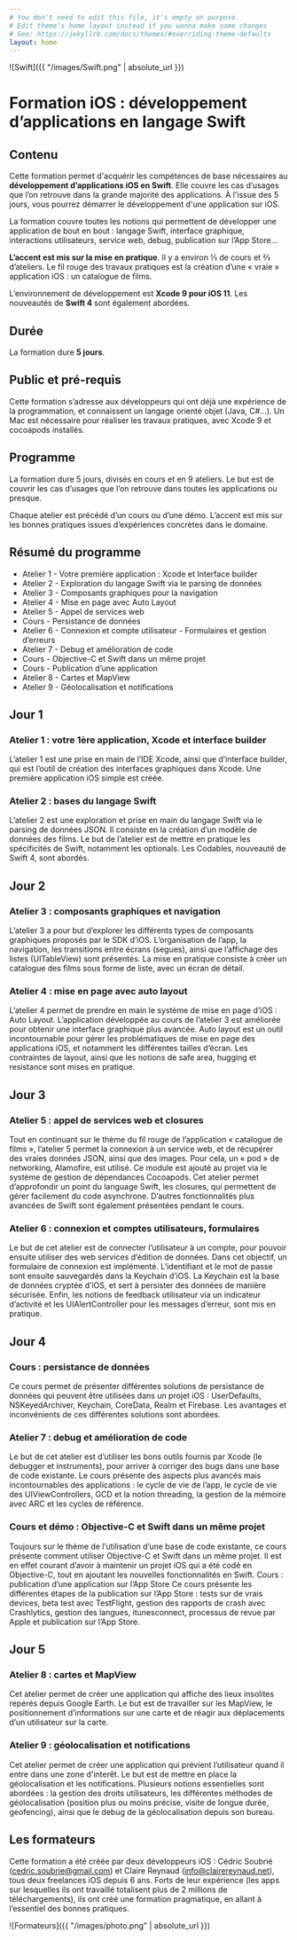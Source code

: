 ```yaml
---
# You don't need to edit this file, it's empty on purpose.
# Edit theme's home layout instead if you wanna make some changes
# See: https://jekyllrb.com/docs/themes/#overriding-theme-defaults
layout: home
---
```


![Swift]({{ "/images/Swift.png" | absolute_url }})

# Formation iOS : développement d’applications en langage Swift

## Contenu

Cette formation permet d'acquérir les compétences de base nécessaires au **développement d’applications iOS en Swift**. Elle couvre les cas d’usages que l’on retrouve dans la grande majorité des applications. À l'issue des 5 jours, vous pourrez démarrer le développement d'une application sur iOS.

La formation couvre toutes les notions qui permettent de développer une application de bout en bout : langage Swift, interface graphique, interactions utilisateurs, service web, debug, publication sur l’App Store…

**L’accent est mis sur la mise en pratique**. Il y a environ ⅓ de cours et ⅔ d’ateliers. Le fil rouge des travaux pratiques est la création d’une « vraie » application iOS : un catalogue de films.

L’environnement de développement est **Xcode 9 pour iOS 11**. Les nouveautés de **Swift 4** sont également abordées.

## Durée
La formation dure **5 jours**.

## Public et pré-requis
Cette formation s’adresse aux développeurs qui ont déjà une expérience de la programmation, et connaissent un langage orienté objet (Java, C#...).
Un Mac est nécessaire pour réaliser les travaux pratiques, avec Xcode 9 et cocoapods installés.

## Programme
La formation dure 5 jours, divisés en cours et en 9 ateliers. Le but est de couvrir les cas d’usages que l’on retrouve dans toutes les applications ou presque.
    
Chaque atelier est précédé d’un cours ou d’une démo. L’accent est mis sur les bonnes pratiques issues d’expériences concrètes dans le domaine.

## Résumé du programme
* Atelier 1 - Votre première application : Xcode et Interface builder
* Atelier 2 - Exploration du langage Swift via le parsing de données
* Atelier 3 -  Composants graphiques pour la navigation
* Atelier 4 - Mise en page avec Auto Layout
* Atelier 5 - Appel de services web
* Cours - Persistance de données
* Atelier 6 - Connexion et compte utilisateur - Formulaires et gestion d’erreurs
* Atelier 7 - Debug et amélioration de code
* Cours - Objective-C et Swift dans un même projet
* Cours - Publication d’une application
* Atelier 8 - Cartes et MapView
* Atelier 9 - Géolocalisation et notifications

## Jour 1

### Atelier 1 : votre 1ère application, Xcode et interface builder
L’atelier 1 est une prise en main de l’IDE Xcode, ainsi que d’interface builder, qui est l’outil de création des interfaces graphiques dans Xcode. Une première application iOS simple est créée.

### Atelier 2 : bases du langage Swift
L’atelier 2 est une exploration et prise en main du langage Swift via le parsing de données JSON. Il consiste en la création d’un modèle de données des films.
Le but de l’atelier est de mettre en pratique les spécificités de Swift, notamment les optionals.
Les Codables, nouveauté de Swift 4, sont abordés.

## Jour 2

### Atelier 3 : composants graphiques et navigation
L’atelier 3 a pour but d’explorer les différents types de composants graphiques proposés par le SDK d’iOS. L’organisation de l’app, la navigation, les transitions entre écrans (segues), ainsi que l’affichage des listes (UITableView) sont présentés. La mise en pratique consiste à créer un catalogue des films sous forme de liste, avec un écran de détail.

### Atelier 4 : mise en page avec auto layout
L’atelier 4 permet de prendre en main le système de mise en page d’iOS : Auto Layout. L’application développée au cours de l’atelier 3 est améliorée pour obtenir une interface graphique plus avancée. Auto layout est un outil incontournable pour gérer les problématiques de mise en page des applications iOS, et notamment les différentes tailles d’écran. Les contraintes de layout, ainsi que les notions de safe area, hugging et resistance sont mises en pratique.

## Jour 3

### Atelier 5 : appel de services web et closures
Tout en continuant sur le thème du fil rouge de l’application « catalogue de films », l’atelier 5 permet la connexion à un service web, et de récupérer des vraies données JSON, ainsi que des images.
Pour cela, un « pod » de networking, Alamofire, est utilisé. Ce module est ajouté au projet via le système de gestion de dépendances Cocoapods. Cet atelier permet d’approfondir un point du language Swift, les closures, qui permettent de gérer facilement du code asynchrone. D’autres fonctionnalités plus avancées de Swift sont également présentées pendant le cours.

### Atelier 6 : connexion et comptes utilisateurs, formulaires
Le but de cet atelier est de connecter l’utilisateur à un compte, pour pouvoir ensuite utiliser des web services d’édition de données. Dans cet objectif, un formulaire de connexion est implémenté. L’identifiant et le mot de passe sont ensuite sauvegardés dans la Keychain d’iOS. La Keychain est la base de données cryptée d’iOS, et sert à persister des données de manière sécurisée. Enfin, les notions de feedback utilisateur via un indicateur d’activité et les UIAlertController pour les messages d’erreur, sont mis en pratique.

## Jour 4

### Cours : persistance de données
Ce cours permet de présenter différentes solutions de persistance de données qui peuvent être utilisées dans un projet iOS : UserDefaults, NSKeyedArchiver, Keychain, CoreData, Realm et Firebase. Les avantages et inconvénients de ces différentes solutions sont abordées.

### Atelier 7 : debug et amélioration de code
Le but de cet atelier est d’utiliser les bons outils fournis par Xcode (le debugger et instruments), pour arriver à corriger des bugs dans une base de code existante. Le cours présente des aspects plus avancés mais incontournables des applications : le cycle de vie de l’app, le cycle de vie des UIViewControllers, GCD et la notion threading, la gestion de la mémoire avec ARC et les cycles de référence.

### Cours et démo : Objective-C et Swift dans un même projet
Toujours sur le thème de l’utilisation d’une base de code existante, ce cours présente comment utiliser Objective-C et Swift dans un même projet. Il est en effet courant d’avoir à maintenir un projet iOS qui a été codé en Objective-C, tout en ajoutant les nouvelles fonctionnalités en Swift.
Cours : publication d’une application sur l’App Store
Ce cours présente les différentes étapes de la publication sur l’App Store : tests sur de vrais devices, beta test avec TestFlight, gestion des rapports de crash avec Crashlytics, gestion des langues, itunesconnect, processus de revue par Apple et publication sur l’App Store.

## Jour 5

### Atelier 8 : cartes et MapView
Cet atelier permet de créer une application qui affiche des lieux insolites repérés depuis Google Earth. Le but est de travailler sur les MapView, le positionnement d’informations sur une carte et de réagir aux déplacements d’un utilisateur sur la carte.

### Atelier 9 : géolocalisation et notifications
Cet atelier permet de créer une application qui prévient l’utilisateur quand il entre dans une zone d'interêt. Le but est de mettre en place la géolocalisation et les notifications.
Plusieurs notions essentielles sont abordées : la gestion des droits utilisateurs, les différentes méthodes de géolocalisation (position plus ou moins précise, visite de longue durée, geofencing), ainsi que le debug de la géolocalisation depuis son bureau.

## Les formateurs
Cette formation a été créée par deux développeurs iOS : Cédric Soubrié ([cedric.soubrie@gmail.com](mailto:cedric.soubrie@gmail.com)) 
et Claire Reynaud ([info@clairereynaud.net](mailto:info@clairereynaud.net)), tous deux freelances iOS depuis 6 ans. Forts de leur expérience (les apps sur lesquelles ils ont travaillé totalisent plus de 2 millions de téléchargements), ils ont créé une formation pragmatique, en allant à l’essentiel des bonnes pratiques.

![Formateurs]({{ "/images/photo.png" | absolute_url }})
